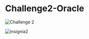 # Challenge2-Oracle
![Challenge 2](https://user-images.githubusercontent.com/89220231/173211889-76ed6e00-4876-45fe-9b52-1e32c51c959d.png)

![insignia2](https://user-images.githubusercontent.com/89220231/173214230-26465dcf-48b8-40bf-b4af-cf989c698933.png)
